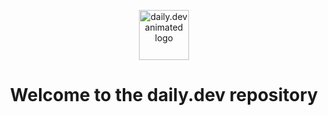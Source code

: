
<a name="readme-top"></a>

<div align="center">

<img src="assets/github-repo-logo.gif" alt="daily.dev animated logo" height="80">

<br>

# Welcome to the daily.dev repository

</div>
